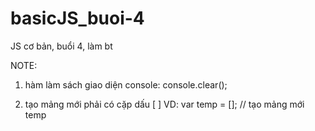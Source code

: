 # basicJS_buoi-4
JS cơ bản, buổi 4, làm bt

NOTE: 

1. hàm làm sách giao diện console: 
  console.clear();
  
 2. tạo mảng mới phải có cặp dấu [ ] 
  VD: var temp = []; // tạo mảng mới temp
